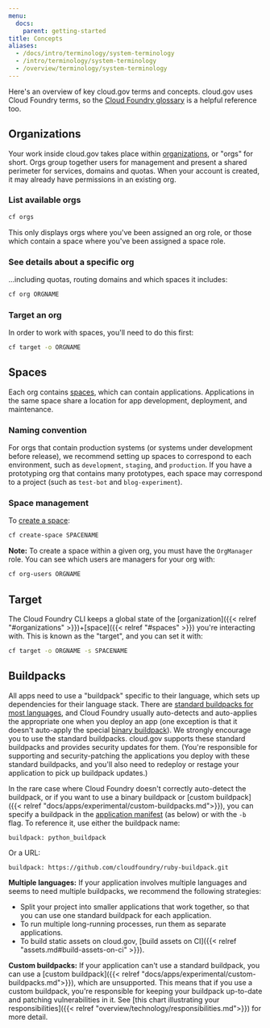 ```yaml
---
menu:
  docs:
    parent: getting-started
title: Concepts
aliases:
  - /docs/intro/terminology/system-terminology
  - /intro/terminology/system-terminology
  - /overview/terminology/system-terminology
---
```


Here's an overview of key cloud.gov terms and concepts. cloud.gov uses Cloud Foundry terms, so the [Cloud Foundry glossary](http://docs.cloudfoundry.org/concepts/glossary.html) is a helpful reference too.

## Organizations

Your work inside cloud.gov takes place within [organizations](http://docs.cloudfoundry.org/concepts/roles.html#orgs), or "orgs" for short. Orgs group together users for management and present a shared perimeter for services, domains and quotas. When your account is created, it may already have permissions in an existing org.

### List available orgs

```bash
cf orgs
```

This only displays orgs where you've been assigned an org role, or those which contain a space where you've been assigned a space role.

### See details about a specific org

...including quotas, routing domains and which spaces it includes:

```bash
cf org ORGNAME
```

### Target an org

In order to work with spaces, you'll need to do this first:

```bash
cf target -o ORGNAME
```

## Spaces

Each org contains [spaces](http://docs.cloudfoundry.org/concepts/roles.html#spaces), which can contain applications. Applications in the same space share a location for app development, deployment, and maintenance.

### Naming convention

For orgs that contain production systems (or systems under development before release), we recommend setting up spaces to correspond to each environment, such as `development`, `staging`, and `production`. If you have a prototyping org that contains many prototypes, each space may correspond to a project (such as `test-bot` and `blog-experiment`).

### Space management

To [create a space](http://cli.cloudfoundry.org/en-US/cf/create-space.html):

```bash
cf create-space SPACENAME
```

**Note:**  To create a space within a given org, you must have the `OrgManager` role. You can see which users are managers for your org with:

```bash
cf org-users ORGNAME
```

## Target

The Cloud Foundry CLI keeps a global state of the [organization]({{< relref "#organizations" >}})+[space]({{< relref "#spaces" >}}) you're interacting with. This is known as the "target", and you can set it with:

```bash
cf target -o ORGNAME -s SPACENAME
```

## Buildpacks

All apps need to use a "buildpack" specific to their language, which sets up dependencies for their language stack. There are [standard buildpacks for most languages](https://docs.cloudfoundry.org/buildpacks/), and Cloud Foundry usually auto-detects and auto-applies the appropriate one when you deploy an app (one exception is that it doesn't auto-apply the special [binary buildpack](https://docs.cloudfoundry.org/buildpacks/binary/index.html)). We strongly encourage you to use the standard buildpacks. cloud.gov supports these standard buildpacks and provides security updates for them. (You're responsible for supporting and security-patching the applications you deploy with these standard buildpacks, and you'll also need to redeploy or restage your application to pick up buildpack updates.)

In the rare case where Cloud Foundry doesn't correctly auto-detect the buildpack, or if you want to use a binary buildpack or [custom buildpack]({{< relref "docs/apps/experimental/custom-buildpacks.md">}}), you can specify a buildpack in the [application manifest](http://docs.cloudfoundry.org/devguide/deploy-apps/manifest.html) (as below) or with the `-b` flag. To reference it, use either the buildpack name:

    buildpack: python_buildpack

Or a URL:

    buildpack: https://github.com/cloudfoundry/ruby-buildpack.git

**Multiple languages:** If your application involves multiple languages and seems to need multiple buildpacks, we recommend the following strategies:

* Split your project into smaller applications that work together, so that you can use one standard buildpack for each application.
* To run multiple long-running processes, run them as separate applications.
* To build static assets on cloud.gov, [build assets on CI]({{< relref "assets.md#build-assets-on-ci" >}}).

**Custom buildpacks:** If your application can't use a standard buildpack, you can use a [custom buildpack]({{< relref "docs/apps/experimental/custom-buildpacks.md">}}), which are unsupported. This means that if you use a custom buildpack, you're responsible for keeping your buildpack up-to-date and patching vulnerabilities in it. See [this chart illustrating your responsibilities]({{< relref "overview/technology/responsibilities.md">}}) for more detail.
